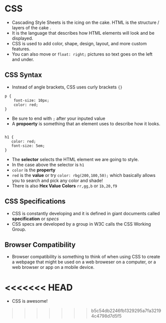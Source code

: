 # CSS

- Cascading Style Sheets is the icing on the cake. HTML is the structure / layers of the cake .
- It is the language that describes how HTML elements will look and be displayed.
- CSS is used to add color, shape, design, layout, and more custom features.
- You can also move or `float: right;` pictures so text goes on the left and under. 

## CSS Syntax

- Instead of angle brackets, CSS uses curly brackets `{}`

 ```
 p {
     font-size: 10px;
     color: red;
 }

 ```

  - Be sure to end with `;` after your inputed value
- A **propoerty** is something that an element uses to describe how it looks.
 ```

 h1 {
    color: red;
    font-size: 5em;
}

```
  - The **selector** selects the HTML element we are going to style. 
  - In the case above the selector is `h1`
  - `color` is the **property** 
  - `red` is the **value** or try  `color: rbg(200,100,50);` which basically allows you to search and pick any color and shade!
  - There is also **Hex Value Colors** `rr,gg,b` or `1b,20,f9`

## CSS Specifications

- CSS is constantly developing and it is defined in giant documents called **specification** or *specs* 
- CSS specs are developed by a group in W3C calls the CSS Working Group.

## Browser Compatibility 

- Browser compatibility is something to think of when using CSS to create a webpage that might be used on a web broweser on a computer, or a web browser or app on a mobile device.

<<<<<<< HEAD
=======
- CSS is awesome!
>>>>>>> b5c54db2246fb1329295a7fa32194c4798d7d5f5
